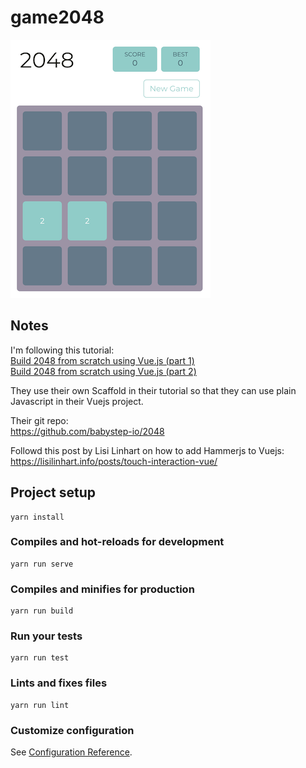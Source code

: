 # game2048

![Screenshot](/pic/2048.png)

## Notes
I'm following this tutorial:<br />
<a href="https://medium.com/babystep/build-2048-from-scratch-using-vue-js-part-1-3bc555298ad5">Build 2048 from scratch using Vue.js (part 1)</a><br />
<a href="https://medium.com/babystep/build-2048-from-scratch-using-vue-js-part-2-e622a4c7e7a0">Build 2048 from scratch using Vue.js (part 2)</a><br />

They use their own Scaffold in their tutorial so that they can use plain Javascript in their Vuejs project.

Their git repo:<br />
https://github.com/babystep-io/2048

Followd this post by Lisi Linhart on how to add Hammerjs to Vuejs:<br />
https://lisilinhart.info/posts/touch-interaction-vue/

## Project setup
```
yarn install
```

### Compiles and hot-reloads for development
```
yarn run serve
```

### Compiles and minifies for production
```
yarn run build
```

### Run your tests
```
yarn run test
```

### Lints and fixes files
```
yarn run lint
```

### Customize configuration
See [Configuration Reference](https://cli.vuejs.org/config/).

